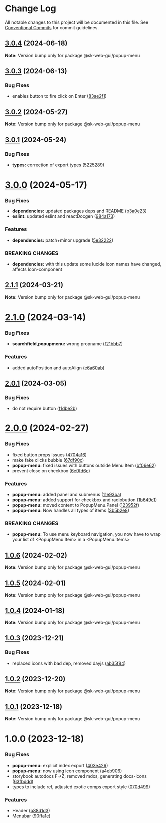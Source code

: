 # Change Log

All notable changes to this project will be documented in this file.
See [Conventional Commits](https://conventionalcommits.org) for commit guidelines.

## [3.0.4](https://github.com/Sundsvallskommun/web-shared-components/compare/@sk-web-gui/popup-menu@3.0.3...@sk-web-gui/popup-menu@3.0.4) (2024-06-18)

**Note:** Version bump only for package @sk-web-gui/popup-menu

## [3.0.3](https://github.com/Sundsvallskommun/web-shared-components/compare/@sk-web-gui/popup-menu@3.0.2...@sk-web-gui/popup-menu@3.0.3) (2024-06-13)

### Bug Fixes

- enables button to fire click on Enter ([83ae2f1](https://github.com/Sundsvallskommun/web-shared-components/commit/83ae2f19f0b9f42bc2aeb8adb06430b85b5ee3da))

## [3.0.2](https://github.com/Sundsvallskommun/web-shared-components/compare/@sk-web-gui/popup-menu@3.0.1...@sk-web-gui/popup-menu@3.0.2) (2024-05-27)

**Note:** Version bump only for package @sk-web-gui/popup-menu

## [3.0.1](https://github.com/Sundsvallskommun/web-shared-components/compare/@sk-web-gui/popup-menu@3.0.0...@sk-web-gui/popup-menu@3.0.1) (2024-05-24)

### Bug Fixes

- **types:** correction of export types ([5225289](https://github.com/Sundsvallskommun/web-shared-components/commit/52252890b4206faa9bc70111e75f1ef818e0d8fe))

# [3.0.0](https://github.com/Sundsvallskommun/web-shared-components/compare/@sk-web-gui/popup-menu@2.1.1...@sk-web-gui/popup-menu@3.0.0) (2024-05-17)

### Bug Fixes

- **dependencies:** updated packages deps and README ([b3a0e23](https://github.com/Sundsvallskommun/web-shared-components/commit/b3a0e2314cebee5523d386f42ba3f7473bd4f36b))
- **eslint:** updated eslint and reactDocgen ([984a173](https://github.com/Sundsvallskommun/web-shared-components/commit/984a17371f052a0cbe23d01fd31722f0fa2a56eb))

### Features

- **dependencies:** patch+minor upgrade ([5e32222](https://github.com/Sundsvallskommun/web-shared-components/commit/5e322229e362aac60ad69771a41ee2ac1397f93b))

### BREAKING CHANGES

- **dependencies:** with this update some lucide icon names have changed, affects Icon-component

## [2.1.1](https://github.com/Sundsvallskommun/web-shared-components/compare/@sk-web-gui/popup-menu@2.1.0...@sk-web-gui/popup-menu@2.1.1) (2024-03-21)

**Note:** Version bump only for package @sk-web-gui/popup-menu

# [2.1.0](https://github.com/Sundsvallskommun/web-shared-components/compare/@sk-web-gui/popup-menu@2.0.1...@sk-web-gui/popup-menu@2.1.0) (2024-03-14)

### Bug Fixes

- **searchfield,popupmenu:** wrong propname ([f21bbb7](https://github.com/Sundsvallskommun/web-shared-components/commit/f21bbb751e25e33d880544ee1b599af4f6e8c60e))

### Features

- added autoPosition and autoAlign ([e6a60ab](https://github.com/Sundsvallskommun/web-shared-components/commit/e6a60abb6e5d18346a476560b990ee4c8fde3702))

## [2.0.1](https://github.com/Sundsvallskommun/web-shared-components/compare/@sk-web-gui/popup-menu@2.0.0...@sk-web-gui/popup-menu@2.0.1) (2024-03-05)

### Bug Fixes

- do not require button ([f1dbe2b](https://github.com/Sundsvallskommun/web-shared-components/commit/f1dbe2bf4cadfc24ca9b32672dfedb496818afd3))

# [2.0.0](https://github.com/Sundsvallskommun/web-shared-components/compare/@sk-web-gui/popup-menu@1.0.6...@sk-web-gui/popup-menu@2.0.0) (2024-02-27)

### Bug Fixes

- fixed button props issues ([4704a16](https://github.com/Sundsvallskommun/web-shared-components/commit/4704a162c5f7ece2e48c216ecca9b63dbfd06251))
- make fake clicks bubble ([67df90c](https://github.com/Sundsvallskommun/web-shared-components/commit/67df90c0557f82d6aae69a1e22e220efacd63a08))
- **popup-menu:** fixed issues with buttons outside Menu Item ([bf06e62](https://github.com/Sundsvallskommun/web-shared-components/commit/bf06e626952ff086b6d1589a0ea13c596de3c9e8))
- prevent close on checkbox ([6e0fd6e](https://github.com/Sundsvallskommun/web-shared-components/commit/6e0fd6e3266abf47806f015f4df04724f501b9d2))

### Features

- **popup-menu:** added panel and submenus ([11e93ba](https://github.com/Sundsvallskommun/web-shared-components/commit/11e93ba2f3c16b1d0fe7ff3b3e66a4dad0ecb732))
- **popup-menu:** added support for checkbox and radiobutton ([1b649c1](https://github.com/Sundsvallskommun/web-shared-components/commit/1b649c153b001831cce5fa822aa634ca786fdcec))
- **popup-menu:** moved content to PopupMenu.Panel ([123952f](https://github.com/Sundsvallskommun/web-shared-components/commit/123952f87481bb04d30552fae4695cc64810451e))
- **popup-menu:** Now handles all types of items ([3b5b2e8](https://github.com/Sundsvallskommun/web-shared-components/commit/3b5b2e8f0dcafa85462fbc187ab5c907d335eead))

### BREAKING CHANGES

- **popup-menu:** To use menu keyboard navigation, you now have to wrap your list of <PopupMenu.Item> in a <PopupMenu.Items>

## [1.0.6](https://github.com/Sundsvallskommun/web-shared-components/compare/@sk-web-gui/popup-menu@1.0.5...@sk-web-gui/popup-menu@1.0.6) (2024-02-02)

**Note:** Version bump only for package @sk-web-gui/popup-menu

## [1.0.5](https://github.com/Sundsvallskommun/web-shared-components/compare/@sk-web-gui/popup-menu@1.0.4...@sk-web-gui/popup-menu@1.0.5) (2024-02-01)

**Note:** Version bump only for package @sk-web-gui/popup-menu

## [1.0.4](https://github.com/Sundsvallskommun/web-shared-components/compare/@sk-web-gui/popup-menu@1.0.3...@sk-web-gui/popup-menu@1.0.4) (2024-01-18)

**Note:** Version bump only for package @sk-web-gui/popup-menu

## [1.0.3](https://github.com/Sundsvallskommun/web-shared-components/compare/@sk-web-gui/popup-menu@1.0.2...@sk-web-gui/popup-menu@1.0.3) (2023-12-21)

### Bug Fixes

- replaced icons with bad dep, removed dayjs ([ab35f84](https://github.com/Sundsvallskommun/web-shared-components/commit/ab35f843ca0e25fbac8bea4eadc8b6a6deb221a0))

## [1.0.2](https://github.com/Sundsvallskommun/web-shared-components/compare/@sk-web-gui/popup-menu@1.0.1...@sk-web-gui/popup-menu@1.0.2) (2023-12-20)

**Note:** Version bump only for package @sk-web-gui/popup-menu

## [1.0.1](https://github.com/Sundsvallskommun/web-shared-components/compare/@sk-web-gui/popup-menu@1.0.0...@sk-web-gui/popup-menu@1.0.1) (2023-12-18)

**Note:** Version bump only for package @sk-web-gui/popup-menu

# 1.0.0 (2023-12-18)

### Bug Fixes

- **popup-menu:** explicit index export ([403e426](https://github.com/Sundsvallskommun/web-shared-components/commit/403e426b315737a36ce96501ee52d3e027bf1c0d))
- **popup-menu:** now using icon component ([a4eb906](https://github.com/Sundsvallskommun/web-shared-components/commit/a4eb906ff70ea4794cf33d09fe88689445f3110a))
- storybook autodocs F->Z, removed mdxs, generating docs-icons ([63fbddd](https://github.com/Sundsvallskommun/web-shared-components/commit/63fbddd93035115ae805d7e21ad73ef426e93a42))
- types to include ref, adjusted exotic comps export style ([070d499](https://github.com/Sundsvallskommun/web-shared-components/commit/070d4990ecea5d5ce90ebdd684a381bb8ad95861))

### Features

- Header ([b88d1d3](https://github.com/Sundsvallskommun/web-shared-components/commit/b88d1d3dc1c7ec2c48d945a47a8d3c34a4e24e68))
- Menubar ([90ffa1e](https://github.com/Sundsvallskommun/web-shared-components/commit/90ffa1e869ee90aa95be1d155a65c2d42fd2edc9))
